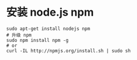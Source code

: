 # 安装 node.js npm
```shell
sudo apt-get install nodejs npm
# 升级 npm
sudo npm install npm -g
# or
curl -IL http://npmjs.org/install.sh | sudo sh
```